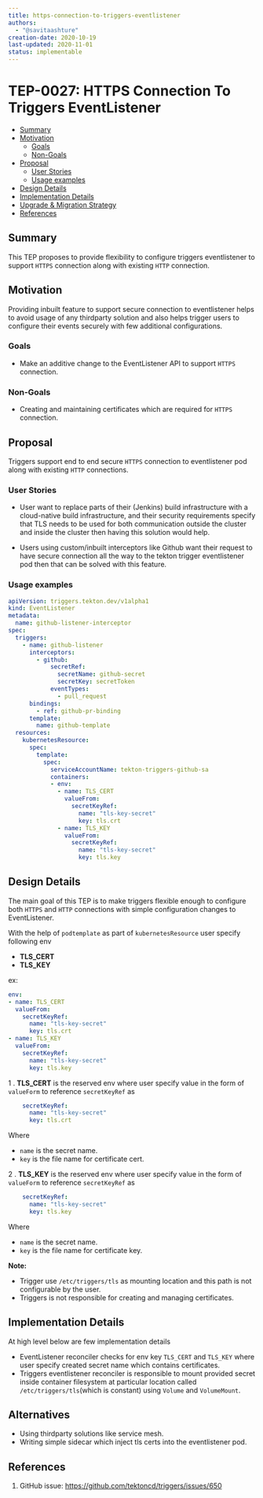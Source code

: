 ```yaml
---
title: https-connection-to-triggers-eventlistener
authors:
  - "@savitaashture"
creation-date: 2020-10-19
last-updated: 2020-11-01
status: implementable
---
```


# TEP-0027: HTTPS Connection To Triggers EventListener

<!-- toc -->
- [Summary](#summary)
- [Motivation](#motivation)
  - [Goals](#goals)
  - [Non-Goals](#non-goals)
- [Proposal](#proposal)
  - [User Stories](#user-stories)
  - [Usage examples](#usage-examples)
- [Design Details](#design-details)  
- [Implementation Details](#implementation-details)  
- [Upgrade &amp; Migration Strategy](#upgrade--migration-strategy)
- [References](#references)
<!-- /toc -->

## Summary

This TEP proposes to provide flexibility to configure triggers eventlistener to support 
`HTTPS` connection along with existing `HTTP` connection.

## Motivation

Providing inbuilt feature to support secure connection to eventlistener helps to avoid usage of any thirdparty solution
and also helps trigger users to configure their events securely with few additional configurations. 

### Goals

* Make an additive change to the EventListener API to support `HTTPS` connection.

### Non-Goals

* Creating and maintaining certificates which are required for `HTTPS` connection.

## Proposal

Triggers support end to end secure `HTTPS` connection to eventlistener pod along with existing `HTTP` connections.

### User Stories

* User want to replace parts of their (Jenkins) build infrastructure with a cloud-native build infrastructure,
and their security requirements specify that TLS needs to be used for both communication outside the cluster and 
inside the cluster then having this solution would help. 

* Users using custom/inbuilt interceptors like Github want their request to have secure connection all the way to the tekton trigger eventlistener pod then that can be solved with this feature.

### Usage examples

```yaml
apiVersion: triggers.tekton.dev/v1alpha1
kind: EventListener
metadata:
  name: github-listener-interceptor
spec:
  triggers:
    - name: github-listener
      interceptors:
        - github:
            secretRef:
              secretName: github-secret
              secretKey: secretToken
            eventTypes:
              - pull_request
      bindings:
        - ref: github-pr-binding
      template:
        name: github-template
  resources:
    kubernetesResource:
      spec:
        template:
          spec:
            serviceAccountName: tekton-triggers-github-sa
            containers:
            - env:
              - name: TLS_CERT
                valueFrom:
                  secretKeyRef:
                    name: "tls-key-secret"
                    key: tls.crt
              - name: TLS_KEY
                valueFrom:
                  secretKeyRef:
                    name: "tls-key-secret"
                    key: tls.key
```

## Design Details

The main goal of this TEP is to make triggers flexible enough to configure both `HTTPS` and `HTTP` connections with simple configuration changes to EventListener.

With the help of `podtemplate` as part of `kubernetesResource` user specify following env
* **TLS_CERT**
* **TLS_KEY**

ex:
```yaml
env:
- name: TLS_CERT
  valueFrom:
    secretKeyRef:
      name: "tls-key-secret"
      key: tls.crt
- name: TLS_KEY
  valueFrom:
    secretKeyRef:
      name: "tls-key-secret"
      key: tls.key
```

1 . **TLS_CERT** is the reserved env where user specify value in the form of `valueForm` to reference `secretKeyRef` as
```yaml
    secretKeyRef:
      name: "tls-key-secret"
      key: tls.crt
```
Where
* `name` is the secret name.
* `key` is the file name for certificate cert.

2 . **TLS_KEY** is the reserved env where user specify value in the form of `valueForm` to reference `secretKeyRef` as
```yaml
    secretKeyRef:
      name: "tls-key-secret"
      key: tls.key
```
Where
* `name` is the secret name.
* `key` is the file name for certificate key.

**Note:** 
* Trigger use `/etc/triggers/tls` as mounting location and this path is not configurable by the user.
* Triggers is not responsible for creating and managing certificates.

## Implementation Details
At high level below are few implementation details
* EventListener reconciler checks for env key `TLS_CERT` and `TLS_KEY` where user specify created secret name which contains certificates.
* Triggers eventlistener reconciler is responsible to mount provided secret inside container filesystem at particular location called `/etc/triggers/tls`(which is constant) using `Volume` and `VolumeMount`.

## Alternatives
* Using thirdparty solutions like service mesh.
* Writing simple sidecar which inject tls certs into the eventlistener pod. 

## References 
1. GitHub issue: https://github.com/tektoncd/triggers/issues/650
